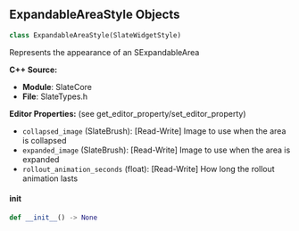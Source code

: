 ## ExpandableAreaStyle Objects

```python
class ExpandableAreaStyle(SlateWidgetStyle)
```

Represents the appearance of an SExpandableArea

**C++ Source:**

- **Module**: SlateCore
- **File**: SlateTypes.h

**Editor Properties:** (see get_editor_property/set_editor_property)

- ``collapsed_image`` (SlateBrush):  [Read-Write] Image to use when the area is collapsed
- ``expanded_image`` (SlateBrush):  [Read-Write] Image to use when the area is expanded
- ``rollout_animation_seconds`` (float):  [Read-Write] How long the rollout animation lasts

<a id="unreal.ExpandableAreaStyle.__init__"></a>

#### __init__

```python
def __init__() -> None
```

<a id="unreal.SlatePostBufferUpdateInfo"></a>